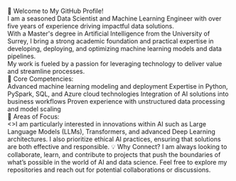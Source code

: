👋 Welcome to My GitHub Profile!<br>
I am a seasoned Data Scientist and Machine Learning Engineer with over five years of experience driving impactful data solutions.<br>
With a Master's degree in Artificial Intelligence from the University of Surrey, I bring a strong academic foundation and practical expertise in developing, deploying, and optimizing machine learning models and data pipelines.<br>
My work is fueled by a passion for leveraging technology to deliver value and streamline processes.<br>
🌟 Core Competencies:<br>
Advanced machine learning modeling and deployment
Expertise in Python, PySpark, SQL, and Azure cloud technologies
Integration of AI solutions into business workflows
Proven experience with unstructured data processing and model scaling <br>
🚀 Areas of Focus: <br>
	<>I am particularly interested in innovations within AI such as Large Language Models (LLMs), Transformers, and advanced Deep Learning architectures. I also prioritize ethical AI practices, ensuring that solutions are both effective and responsible.
 💡 Why Connect? 
	I am always looking to collaborate, learn, and contribute to projects that push the boundaries of what’s possible in the world of AI and data science. Feel free to explore my repositories and reach out for potential collaborations or discussions.
